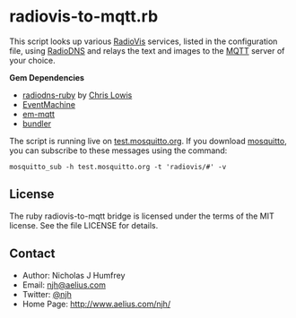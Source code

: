 radiovis-to-mqtt.rb
===================

This script looks up various [RadioVis] services, listed in the configuration file, using [RadioDNS] and relays the text and images to the [MQTT] server of your choice.

**Gem Dependencies**
- [radiodns-ruby] by [Chris Lowis]
- [EventMachine]
- [em-mqtt]
- [bundler]

The script is running live on [test.mosquitto.org]. If you download [mosquitto], you can subscribe to these messages using the command:

    mosquitto_sub -h test.mosquitto.org -t 'radiovis/#' -v


License
-------

The ruby radiovis-to-mqtt bridge is licensed under the terms of the MIT license.
See the file LICENSE for details.


Contact
-------

* Author:    Nicholas J Humfrey
* Email:     njh@aelius.com
* Twitter:   [@njh](http://twitter.com/njh)
* Home Page: http://www.aelius.com/njh/


[RadioDNS]:           http://radiodns.org/
[RadioVis]:           http://en.wikipedia.org/wiki/RadioVIS
[radiodns-ruby]:      http://github.com/bbcrd/radiodns-ruby
[EventMachine]:       http://rubyeventmachine.com/
[Chris Lowis]:        http://twitter.com/chrislowis
[MQTT]:               http://mqtt.org/
[em-mqtt]:            http://github.com/njh/ruby-em-mqtt
[bundler]:            http://gembundler.com/
[test.mosquitto.org]: http://test.mosquitto.org/
[mosquitto]:          http://mosquitto.org/
[@njh]:               http://twitter.com/njh
